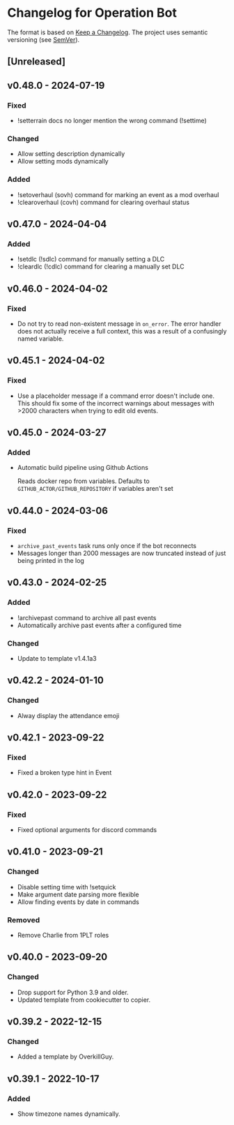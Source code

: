 # Changelog for Operation Bot

The format is based on [Keep a Changelog](https://keepachangelog.com/en/1.0.0/).
The project uses semantic versioning (see [SemVer](https://semver.org)).

## [Unreleased]

## v0.48.0 - 2024-07-19

### Fixed

- !setterrain docs no longer mention the wrong command (!settime)

### Changed

- Allow setting description dynamically
- Allow setting mods dynamically

### Added

- !setoverhaul (sovh) command for marking an event as a mod overhaul
- !clearoverhaul (covh) command for clearing overhaul status

## v0.47.0 - 2024-04-04

### Added

- !setdlc (!sdlc) command for manually setting a DLC
- !cleardlc (!cdlc) command for clearing a manually set DLC

## v0.46.0 - 2024-04-02

### Fixed

- Do not try to read non-existent message in `on_error`. The error handler does
  not actually receive a full context, this was a result of a confusingly named
  variable.

## v0.45.1 - 2024-04-02

### Fixed

- Use a placeholder message if a command error doesn't include one. This
  should fix some of the incorrect warnings about messages with >2000
  characters when trying to edit old events.

## v0.45.0 - 2024-03-27

### Added

- Automatic build pipeline using Github Actions

  Reads docker repo from variables. Defaults to
  `GITHUB_ACTOR/GITHUB_REPOSITORY` if variables aren't set

## v0.44.0 - 2024-03-06

### Fixed

- `archive_past_events` task runs only once if the bot reconnects
- Messages longer than 2000 messages are now truncated instead of just being
  printed in the log

## v0.43.0 - 2024-02-25

### Added

- !archivepast command to archive all past events
- Automatically archive past events after a configured time

### Changed

- Update to template v1.4.1a3

## v0.42.2 - 2024-01-10

### Changed

- Alway display the attendance emoji

## v0.42.1 - 2023-09-22

### Fixed

- Fixed a broken type hint in Event

## v0.42.0 - 2023-09-22

### Fixed

- Fixed optional arguments for discord commands

## v0.41.0 - 2023-09-21

### Changed

- Disable setting time with !setquick
- Make argument date parsing more flexible
- Allow finding events by date in commands

### Removed

- Remove Charlie from 1PLT roles

## v0.40.0 - 2023-09-20

### Changed

- Drop support for Python 3.9 and older.
- Updated template from cookiecutter to copier.

## v0.39.2 - 2022-12-15

### Changed

- Added a template by OverkillGuy.

## v0.39.1 - 2022-10-17

### Added

- Show timezone names dynamically.

